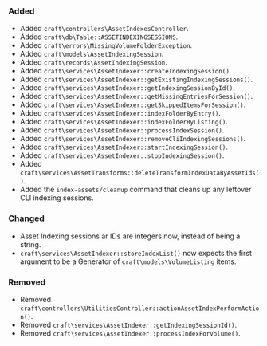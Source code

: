 ### Added
- Added `craft\controllers\AssetIndexesController`.
- Added `craft\db\Table::ASSETINDEXINGSESSIONS`.
- Added `craft\errors\MissingVolumeFolderException`.
- Added `craft\models\AssetIndexingSession`.
- Added `craft\records\AssetIndexingSession`.
- Added `craft\services\AssetIndexer::createIndexingSession()`.
- Added `craft\services\AssetIndexer::getExistingIndexingSessions()`.
- Added `craft\services\AssetIndexer::getIndexingSessionById()`.
- Added `craft\services\AssetIndexer::getMissingEntriesForSession()`.
- Added `craft\services\AssetIndexer::getSkippedItemsForSession()`.
- Added `craft\services\AssetIndexer::indexFolderByEntry()`.
- Added `craft\services\AssetIndexer::indexFolderByListing()`.
- Added `craft\services\AssetIndexer::processIndexSession()`.
- Added `craft\services\AssetIndexer::removeCliIndexingSessions()`.
- Added `craft\services\AssetIndexer::startIndexingSession()`.
- Added `craft\services\AssetIndexer::stopIndexingSession()`.
- Added `craft\services\AssetTransforms::deleteTransformIndexDataByAssetIds()`.
- Added the `index-assets/cleanup` command that cleans up any leftover CLI indexing sessions.

### Changed
- Asset Indexing sessions ar IDs are integers now, instead of being a string.
- `craft\services\AssetIndexer::storeIndexList()` now expects the first argument to be a Generator of `craft\models\VolumeListing` items.

### Removed
- Removed `craft\controllers\UtilitiesController::actionAssetIndexPerformAction()`.
- Removed `craft\services\AssetIndexer::getIndexingSessionId()`.
- Removed `craft\services\AssetIndexer::processIndexForVolume()`.


